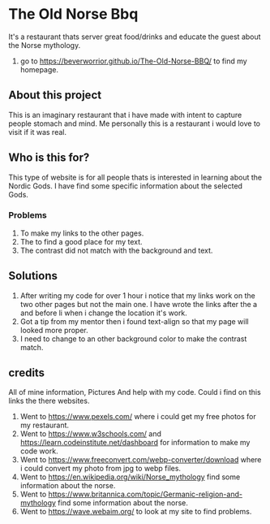 # The Old Norse Bbq
It's a restaurant thats server great food/drinks and educate the guest about the Norse mythology.
1. go to https://beverworrior.github.io/The-Old-Norse-BBQ/ to find my homepage.

## About this project
This is an imaginary restaurant that i have made with intent to capture people stomach and mind.
Me personally this is a restaurant i would love to visit if it was real.

## Who is this for?
This type of website is for all people thats is interested in learning about the Nordic Gods.
I have find some specific information about the selected Gods.

### Problems
1. To make my links to the other pages.
2. The to find a good place for my text.
3. The contrast did not match with the background and text.

## Solutions
1. After writing my code for over 1 hour i notice that my links work on the two other pages but not the main one. I have wrote the links after the a and before li when i change the location it's work.
2. Got a tip from my mentor then i found text-align so that my page will looked more proper.
3. I need to change to an other background color to make the contrast match.


## credits
All of mine information, Pictures And help with my code. Could i find on this links the there websites.
1. Went to https://www.pexels.com/ where i could get my free photos for my restaurant. 
2. Went to https://www.w3schools.com/ and https://learn.codeinstitute.net/dashboard for information to make my code work.
3. Went to https://www.freeconvert.com/webp-converter/download where i could convert my photo from jpg to webp files.
4. Went to https://en.wikipedia.org/wiki/Norse_mythology find some information about the norse.
5. Went to https://www.britannica.com/topic/Germanic-religion-and-mythology find some information about the norse.
6. Went to https://wave.webaim.org/ to look at my site to find problems.
